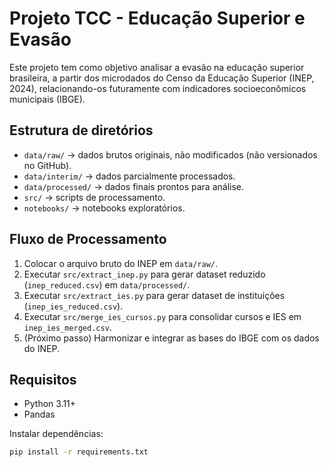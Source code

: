 # Projeto TCC - Educação Superior e Evasão

Este projeto tem como objetivo analisar a evasão na educação superior brasileira,
a partir dos microdados do Censo da Educação Superior (INEP, 2024),
relacionando-os futuramente com indicadores socioeconômicos municipais (IBGE).

## Estrutura de diretórios
- `data/raw/` → dados brutos originais, não modificados (não versionados no GitHub).
- `data/interim/` → dados parcialmente processados.
- `data/processed/` → dados finais prontos para análise.
- `src/` → scripts de processamento.
- `notebooks/` → notebooks exploratórios.

## Fluxo de Processamento
1. Colocar o arquivo bruto do INEP em `data/raw/`.
2. Executar `src/extract_inep.py` para gerar dataset reduzido (`inep_reduced.csv`) em `data/processed/`.
3. Executar `src/extract_ies.py` para gerar dataset de instituições (`inep_ies_reduced.csv`).
4. Executar `src/merge_ies_cursos.py` para consolidar cursos e IES em `inep_ies_merged.csv`.
5. (Próximo passo) Harmonizar e integrar as bases do IBGE com os dados do INEP.

## Requisitos
- Python 3.11+
- Pandas

Instalar dependências:
```bash
pip install -r requirements.txt
